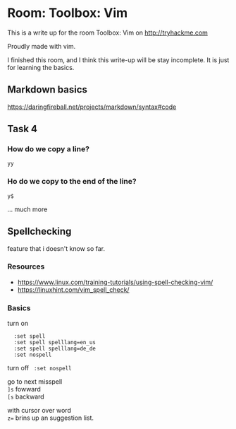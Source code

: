 # Room: Toolbox: Vim 
This is a write up for the room Toolbox: Vim on http://tryhackme.com

Proudly made with vim.

I finished this room, and I think this write-up will be stay incomplete. It is just for learning the basics.

## Markdown basics
https://daringfireball.net/projects/markdown/syntax#code 


## Task 4
###  How do we copy a line?
` yy `

### Ho do we copy to the end of the line?
` y$ `


... much more 


## Spellchecking 

feature that i doesn't know so far.

### Resources
- https://www.linux.com/training-tutorials/using-spell-checking-vim/
- https://linuxhint.com/vim_spell_check/


### Basics
turn on
``` 
  :set spell
  :set spell spelllang=en_us
  :set spell spelllang=de_de
  :set nospell
```
turn off
 `
:set nospell`

go to next misspell   
`]s` fowward   
`[s` backward

with cursor over word  
`z=` brins up an suggestion list.






 

